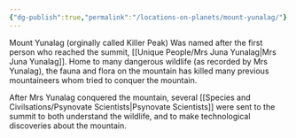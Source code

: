 ```yaml
---
{"dg-publish":true,"permalink":"/locations-on-planets/mount-yunalag/"}
---
```


Mount Yunalag (orginally called Killer Peak) Was named after the first person who reached the summit, [[Unique People/Mrs Juna Yunalag\|Mrs Juna Yunalag]]. Home to many dangerous wildlife (as recorded by Mrs Yunalag), the fauna and flora on the mountain has killed many previous mountaineers whom tried to conquer the mountain.

After Mrs Yunalag conquered the mountain, several [[Species and Civilsations/Psynovate Scientists\|Psynovate Scientists]] were sent to the summit to both understand the wildlife, and to make technological discoveries about the mountain.